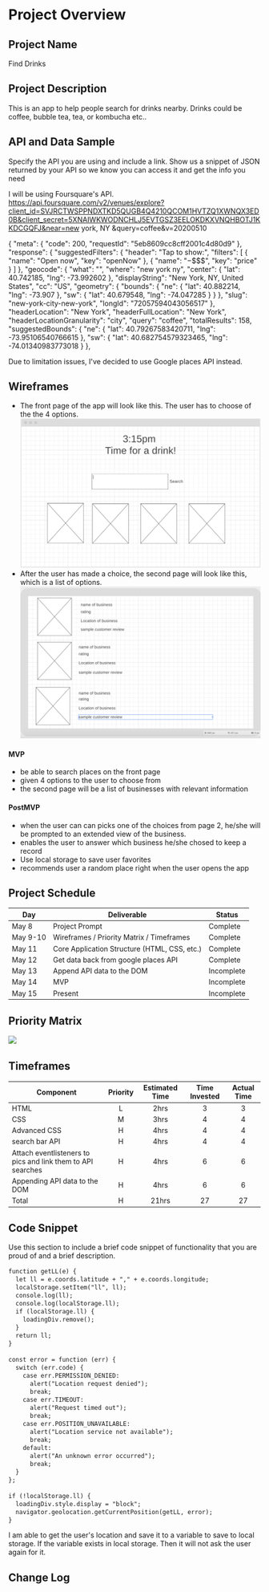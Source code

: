 # Project Overview

## Project Name

Find Drinks

## Project Description

This is an app to help people search for drinks nearby. Drinks could be coffee, bubble tea, tea, or kombucha etc..

## API and Data Sample

Specify the API you are using and include a link. Show us a snippet of JSON returned by your API so we know you can access it and get the info you need

I will be using Foursquare's API. https://api.foursquare.com/v2/venues/explore?client_id=SVJRCTWSPPNDXTKD5QUGB4Q4210QCOM1HVTZQ1XWNQX3ED0B&client_secret=5XNAIWKWODNCHLJ5EVTGSZ3EELOKDKXVNQHBOTJ1KKDCGQFJ&near=new york, NY &query=coffee&v=20200510

{
"meta": {
"code": 200,
"requestId": "5eb8609cc8cff2001c4d80d9"
},
"response": {
"suggestedFilters": {
"header": "Tap to show:",
"filters": [
{
"name": "Open now",
"key": "openNow"
},
{
"name": "$-$$$$",
"key": "price"
}
]
},
"geocode": {
"what": "",
"where": "new york ny",
"center": {
"lat": 40.742185,
"lng": -73.992602
},
"displayString": "New York, NY, United States",
"cc": "US",
"geometry": {
"bounds": {
"ne": {
"lat": 40.882214,
"lng": -73.907
},
"sw": {
"lat": 40.679548,
"lng": -74.047285
}
}
},
"slug": "new-york-city-new-york",
"longId": "72057594043056517"
},
"headerLocation": "New York",
"headerFullLocation": "New York",
"headerLocationGranularity": "city",
"query": "coffee",
"totalResults": 158,
"suggestedBounds": {
"ne": {
"lat": 40.79267583420711,
"lng": -73.95106540766615
},
"sw": {
"lat": 40.682754579323465,
"lng": -74.01340983773018
}
},

Due to limitation issues, I've decided to use Google places API instead.  

## Wireframes

- The front page of the app will look like this. The user has to choose of the the 4 options.
  ![](assets/frontPage.png)
- After the user has made a choice, the second page will look like this, which is a list of options.
  ![](assets/secondPage.png)


#### MVP

- be able to search places on the front page
- given 4 options to the user to choose from
- the second page will be a list of businesses with relevant information

#### PostMVP

- when the user can can picks one of the choices from page 2, he/she will be prompted to an extended view of the business.
- enables the user to answer which business he/she chosed to keep a record
- Use local storage to save user favorites
- recommends user a random place right when the user opens the app

## Project Schedule

| Day      | Deliverable                                  | Status     |
| -------- | -------------------------------------------- | ---------- |
| May 8    | Project Prompt                               | Complete   |
| May 9-10 | Wireframes / Priority Matrix / Timeframes    | Complete   |
| May 11   | Core Application Structure (HTML, CSS, etc.) | Complete  |
| May 12   | Get data back from google places API    	  | Complete |
| May 13   | Append API data to the DOM                   | Incomplete |
| May 14   | MVP                                          | Incomplete |
| May 15   | Present                                      | Incomplete |

## Priority Matrix

![](assets/Priority.png)

## Timeframes

| Component                                                   | Priority | Estimated Time | Time Invested | Actual Time |
| ----------------------------------------------------------- | :------: | :------------: | :-----------: | :---------: |
| HTML                                                        |    L     |      2hrs      |      3        |       3     |
| CSS                                                         |    M     |      3hrs      |      4        |       4     |
| Advanced CSS                                                |    H     |      4hrs      |	 4	  |	  4	|
| search bar API                                              |    H     |      4hrs      |      4        |	  4	|
| Attach eventlisteners to pics and link them to API searches |    H     |      4hrs      |      6        |       6     |
| Appending API data to the DOM                               |    H     |      4hrs      |      6        |       6     |
| Total                                                       |    H     |     21hrs      |     27        |       27    |

## Code Snippet

Use this section to include a brief code snippet of functionality that you are proud of and a brief description.

```
function getLL(e) {
  let ll = e.coords.latitude + "," + e.coords.longitude;
  localStorage.setItem("ll", ll);
  console.log(ll);
  console.log(localStorage.ll);
  if (localStorage.ll) {
    loadingDiv.remove();
  }
  return ll;
}

const error = function (err) {
  switch (err.code) {
    case err.PERMISSION_DENIED:
      alert("Location request denied");
      break;
    case err.TIMEOUT:
      alert("Request timed out");
      break;
    case err.POSITION_UNAVAILABLE:
      alert("Location service not available");
      break;
    default:
      alert("An unknown error occurred");
      break;
  }
};

if (!localStorage.ll) {
  loadingDiv.style.display = "block";
  navigator.geolocation.getCurrentPosition(getLL, error);
}
```
I am able to get the user's location and save it to a variable to save to local storage.  If the variable exists in local storage. Then it will not ask the user again for it.  

## Change Log



